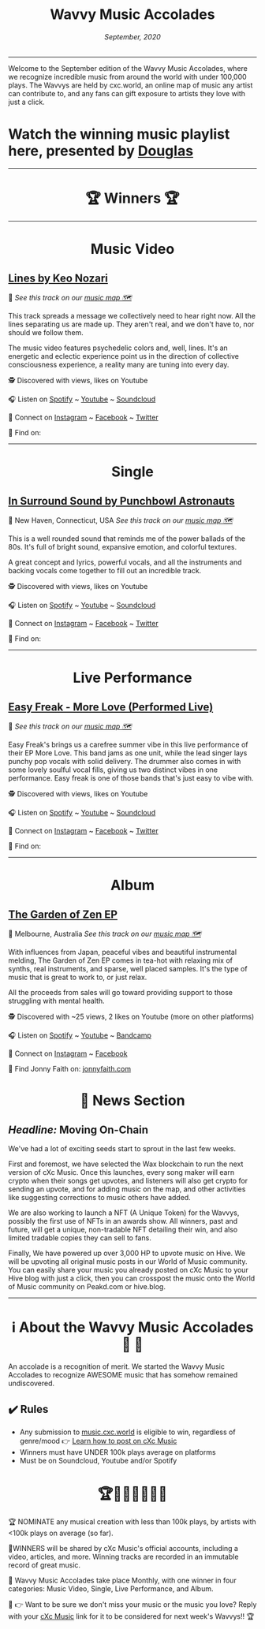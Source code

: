 
# <center> **Wavvy Music Accolades**</center> 
###### <center> September, 2020</center> 

<hr>

Welcome to the September edition of the Wavvy Music Accolades, where we recognize incredible music from around the world with under 100,000 plays. The Wavvys are held by cxc.world, an online map of music any artist can contribute to, and any fans can gift exposure to artists they love with just a click. 



# Watch the winning music playlist here, presented by [Douglas](https://douglas.life)




<hr>

# <center>🏆 Winners 🏆 </center>

<hr>

#  <center> **Music Video**</center> 



## [Lines by Keo Nozari](https://www.youtube.com/watch?v=FnOAvLPTclw)
📍 
*See this track on our [music map 🗺️]()*
</center>

This track spreads a message we collectively need to hear right now. All the lines separating us are made up. They aren't real, and we don't have to, nor should we follow them. 

The music video features psychedelic colors and, well, lines. It's an energetic and eclectic experience point us in the direction of collective consciousness experience, a reality many are tuning into every day.  



🕵 Discovered with  views,  likes on Youtube

🎧 Listen on [Spotify]() ~ [Youtube]() ~ [Soundcloud]()

💫 Connect on [Instagram]() ~ [Facebook]() ~ [Twitter]()

🔗 Find  on: []()

<hr>


#  <center> **Single**</center> 

## [In Surround Sound by Punchbowl Astronauts](https://www.youtube.com/watch?v=oq8PyNVJ2Z4&list=PLrr_9HPPROSeFPBpXtJr29ygkFaB_bt8Q)
📍 New Haven, Connecticut, USA
*See this track on our [music map 🗺️]()*


This is a well rounded sound that reminds me of the power ballads of the 80s. It's full of bright sound, expansive emotion, and colorful textures. 

A great concept and lyrics, powerful vocals, and all the instruments and backing vocals come together to fill out an incredible track. 

</center>


🕵 Discovered with  views,  likes on Youtube

🎧 Listen on [Spotify]() ~ [Youtube]() ~ [Soundcloud]()


💫 Connect on [Instagram]() ~ [Facebook]() ~ [Twitter]()


🔗 Find  on: []()

<hr>

#  <center>**Live Performance**</center>

## [Easy Freak - More Love (Performed Live)](https://www.youtube.com/watch?v=no8TGUsa95U&list=PLrr_9HPPROSeFPBpXtJr29ygkFaB_bt8Q)
📍 
*See this track on our [music map 🗺️]()*
</center>

Easy Freak's brings us a carefree summer vibe in this live performance of their EP More Love. This band jams as one unit, while the lead singer lays punchy pop vocals with solid delivery. The drummer also comes in with some lovely soulful vocal fills, giving us two distinct vibes in one performance. Easy freak is one of those bands that's just easy to vibe with. 

🕵 Discovered with  views,  likes on Youtube

🎧 Listen on [Spotify]() ~ [Youtube]() ~ [Soundcloud]()

💫 Connect on [Instagram]() ~ [Facebook]() ~ [Twitter]()

🔗 Find  on: []()

<hr>

#  <center>**Album**</center>


## [The Garden of Zen EP](https://www.youtube.com/watch?v=vVUyowbfxzw&list=OLAK5uy_k2BoQFxnA5pqErkSwsVFICn-VdGZSo-c4&index=1)
📍 Melbourne, Australia 
*See this track on our [music map 🗺️]()*
 
</center>
With influences from Japan, peaceful vibes and beautiful instrumental melding, The Garden of Zen EP comes in tea-hot with relaxing mix of synths, real instruments, and sparse, well placed samples. It's the type of music that is great to work to, or just relax. 

All the proceeds from sales will go toward providing support to those struggling with mental health. 



🕵 Discovered with ~25 views, 2 likes on Youtube (more on other platforms)

🎧 Listen on [Spotify](https://open.spotify.com/album/0AhaI1hZmwaE316kDuzdak) ~ [Youtube](https://www.youtube.com/watch?v=vVUyowbfxzw&list=OLAK5uy_k2BoQFxnA5pqErkSwsVFICn-VdGZSo-c4&index=1) ~ [Bandcamp](https://jonnyfaith.bandcamp.com/album/garden-of-zen-ep)

💫 Connect on [Instagram](https://www.instagram.com/jonnyfaith/) ~ [Facebook](https://www.facebook.com/jonnyfaith) 

🔗 Find Jonny Faith on: [jonnyfaith.com](https://jonnyfaith.com/)



# <center>📰 News Section </center>
## *Headline:* Moving On-Chain

We've had a lot of exciting seeds start to sprout in the last few weeks. 

First and foremost, we have selected the Wax blockchain to run the next version of cXc Music. Once this launches, every song maker will earn crypto when their songs get upvotes, and listeners will also get crypto for sending an upvote, and for adding music on the map, and other activities like suggesting corrections to music others have added. 

We are also working to launch a NFT (A Unique Token) for the Wavvys, possibly the first use of NFTs in an awards show. All winners, past and future, will get a unique, non-tradable NFT detailing their win, and also limited tradable copies they can sell to fans. 

Finally, We have powered up over 3,000 HP to upvote music on Hive. We will be upvoting all original music posts in our World of Music community. You can easily share your music you already posted on cXc Music to your Hive blog with just a click, then you can crosspost the music onto the World of Music community on Peakd.com or hive.blog.


<hr>

# <center>ℹ️ About the Wavvy Music Accolades🕺 🌊 </center>

An accolade is a recognition of merit. We started the Wavvy Music Accolades to recognize AWESOME music that has somehow remained undiscovered.


## ✔️ Rules
- Any submission to [music.cxc.world](https://music.cxc.world) is eligible to win, regardless of genre/mood  👉 [Learn how to post on cXc Music](https://docs.cxc.world/knowledge-base/how-to-add-music/)
- Winners must have UNDER 100k plays average on platforms
- Must be on Soundcloud, Youtube and/or Spotify


#  <center>🏆🥇🎼🎶🎵🏅🎊</center>


🏆 NOMINATE any musical creation with less than 100k plays, by artists with <100k plays on average (so far).

🥇WINNERS will be shared by cXc Music's official accounts, including a video, articles, and more. Winning tracks are recorded in an immutable record of great music. 

🌊 Wavvy Music Accolades take place Monthly, with one winner in four categories: Music Video, Single, Live Performance, and Album.

🔑 👉 Want to be sure we don't miss your music or the music you love? Reply with your [cXc Music](https://music.cxc.world) link for it to be considered for next week's Wavvys!! 🏆
<!--stackedit_data:
eyJoaXN0b3J5IjpbLTE5Mzg5Njk1MzEsLTI0ODA3NzcyMCwyMj
AzMDkxMTEsLTc3NzQ3ODEyOSwtMTIxMzA2MjY5MCwyMzYzMDE5
NiwtMjAzODkxNzg5OCwtMTI5OTg0ODU3LDIwMjM2NjAxODUsLT
E5MDU5OTEwODIsLTE0NDQ5NzQxMzYsLTUxOTY0Mzc2NSwtNjMz
OTgxMjY3LC0xNTk1MDMyMDgsMjM1NjUxODYwLC03NDk5MTE3OD
gsLTczNzk1MjkyOSwyMjA3NzU0NTEsMTAzNDA4NjIyMywtMTQ3
NDQ3NjgwNV19
-->